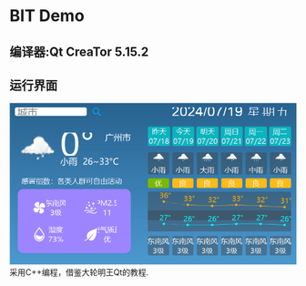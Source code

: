 # BIT Demo



## 编译器:Qt CreaTor 5.15.2


## 运行界面
![Weather Report Image](https://github.com/cxzcxccd/WeatherReport/blob/main/WeatherSuccess/QQ_1721375061419.png)
采用C++编程，借鉴大轮明王Qt的教程.
